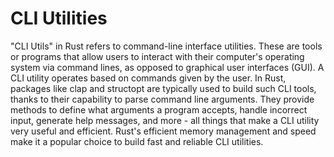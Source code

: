 # CLI Utilities

"CLI Utils" in Rust refers to command-line interface utilities. These are tools or programs that allow users to interact with their computer's operating system via command lines, as opposed to graphical user interfaces (GUI). A CLI utility operates based on commands given by the user. In Rust, packages like clap and structopt are typically used to build such CLI tools, thanks to their capability to parse command line arguments. They provide methods to define what arguments a program accepts, handle incorrect input, generate help messages, and more - all things that make a CLI utility very useful and efficient. Rust's efficient memory management and speed make it a popular choice to build fast and reliable CLI utilities.